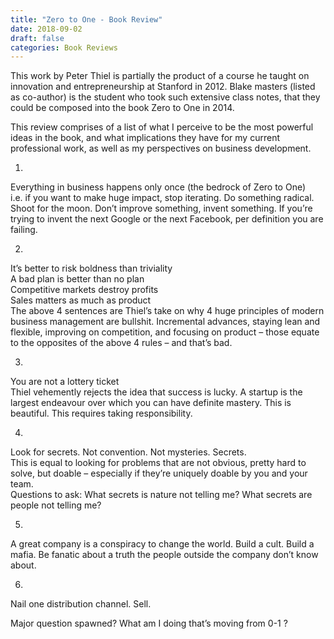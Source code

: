 ```yaml
---
title: "Zero to One - Book Review"
date: 2018-09-02
draft: false
categories: Book Reviews
---
```


This work by Peter Thiel is partially the product of a course he taught on innovation and entrepreneurship at Stanford in 2012. Blake masters (listed as co-author) is the student who took such extensive class notes, that they could be composed into the book Zero to One in 2014. 

This review comprises of a list of what I perceive to be the most powerful ideas in the book, and what implications they have for my current professional work, as well as my perspectives on business development. 

1.
Everything in business happens only once (the bedrock of Zero to One)  
i.e. if you want to make huge impact, stop iterating. Do something radical. Shoot for the moon. Don’t improve something, invent something. If you’re trying to invent the next Google or the next Facebook, per definition you are failing.

2.
It’s better to risk boldness than triviality  
A bad plan is better than no plan  
Competitive markets destroy profits  
Sales matters as much as product  
The above 4 sentences are Thiel’s take on why 4 huge principles of modern business management are bullshit. Incremental advances, staying lean and flexible, improving on competition, and focusing on product – those equate to the opposites of the above 4 rules – and that’s bad.

3. 
You are not a lottery ticket  
Thiel vehemently rejects the idea that success is lucky. A startup is the largest endeavour over which you can have definite mastery. 
This is beautiful. This requires taking responsibility.

4. 
Look for secrets. Not convention. Not mysteries. Secrets.  
This is equal to looking for problems that are not obvious, pretty hard to solve, but doable – especially if they’re uniquely doable by you and your team.  
Questions to ask: What secrets is nature not telling me? What secrets are people not telling me?

5. 
A great company is a conspiracy to change the world. Build a cult. Build a mafia. Be fanatic about a truth the people outside the company don’t know about.

6. 
Nail one distribution channel. Sell.

Major question spawned? What am I doing that’s moving from 0-1 ? 